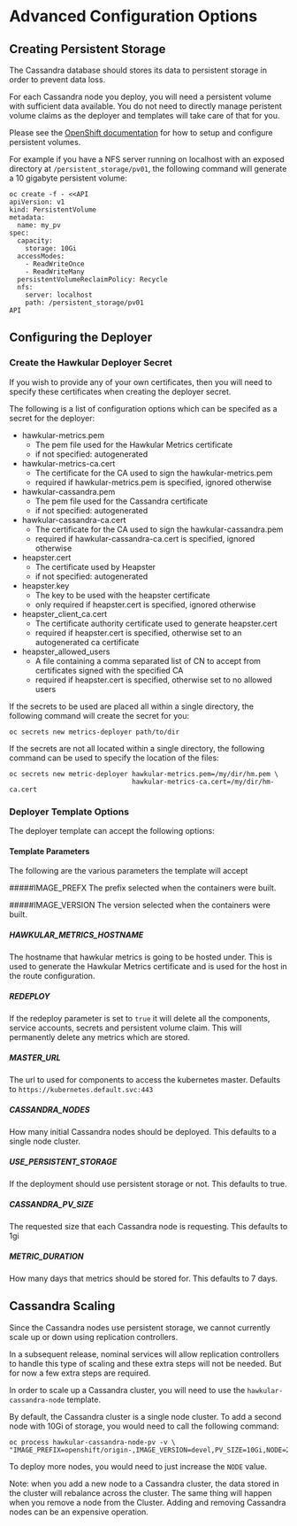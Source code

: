 # Advanced Configuration Options

## Creating Persistent Storage

The Cassandra database should stores its data to persistent storage in order to prevent data loss.

For each Cassandra node you deploy, you will need a persistent volume with sufficient data available. You do not need to directly manage peristent volume claims as the deployer and templates will take care of that for you.

Please see the [OpenShift documentation](https://docs.openshift.org/latest/architecture/additional_concepts/storage.html) for how to setup and configure persistent volumes.

For example if you have a NFS server running on localhost with an exposed directory at `/persistent_storage/pv01`, the following command will generate a 10 gigabyte persistent volume:

	oc create -f - <<API
	apiVersion: v1
	kind: PersistentVolume
	metadata:
	  name: my_pv
	spec:
	  capacity:
	    storage: 10Gi
	  accessModes:
	    - ReadWriteOnce
	    - ReadWriteMany
	  persistentVolumeReclaimPolicy: Recycle
	  nfs:
	    server: localhost
	    path: /persistent_storage/pv01
	API

## Configuring the Deployer

### Create the Hawkular Deployer Secret

If you wish to provide any of your own certificates, then you will need to specify these certificates when creating the deployer secret.

The following is a list of configuration options which can be specifed as a secret for the deployer:

* hawkular-metrics.pem
	* The pem file used for the Hawkular Metrics certificate
	* if not specified: autogenerated
* hawkular-metrics-ca.cert
	* The certificate for the CA used to sign the hawkular-metrics.pem
	* required if hawkular-metrics.pem is specified, ignored otherwise
* hawkular-cassandra.pem
	* The pem file used for the Cassandra certificate
	* if not specified: autogenerated
* hawkular-cassandra-ca.cert
	* The certificate for the CA used to sign the hawkular-cassandra.pem
	* required if hawkular-cassandra-ca.cert is specified, ignored otherwise
* heapster.cert
	* The certificate used by Heapster
	* if not specified: autogenerated
* heapster.key
	* The key to be used with the heapster certificate
	* only required if heapster.cert is specified, ignored otherwise
* heapster_client_ca.cert
	* The certificate authority certificate used to generate heapster.cert
	* required if heapster.cert is specified, otherwise set to an autogenerated ca certificate
* heapster_allowed_users
	* A file containing a comma separated list of CN to accept from certificates signed with the specified CA
	* required if heapster.cert is specified, otherwise set to no allowed users
	
If the secrets to be used are placed all within a single directory, the following command will create the secret for you:

	oc secrets new metrics-deployer path/to/dir
	
If the secrets are not all located within a single directory, the following command can be used to specify the location of the files:

	oc secrets new metric-deployer hawkular-metrics.pem=/my/dir/hm.pem \
	                               hawkular-metrics-ca.cert=/my/dir/hm-ca.cert

### Deployer Template Options

The deployer template can accept the following options:

#### Template Parameters

The following are the various parameters the template will accept

#####IMAGE_PREFX
The prefix selected when the containers were built.

#####IMAGE_VERSION
The version selected when the containers were built.

##### HAWKULAR_METRICS_HOSTNAME
The hostname that hawkular metrics is going to be hosted under. This is used to generate the Hawkular Metrics certificate and is used for the host in the route configuration.

##### REDEPLOY
If the redeploy parameter is set to `true` it will delete all the components, service accounts, secrets and persistent volume claim. This will permanently delete any metrics which are stored.

##### MASTER_URL
The url to used for components to access the kubernetes master. Defaults to `https://kubernetes.default.svc:443`

##### CASSANDRA_NODES
How many initial Cassandra nodes should be deployed. This defaults to a single node cluster.

##### USE_PERSISTENT_STORAGE
If the deployment should use persistent storage or not. This defaults to true.

##### CASSANDRA_PV_SIZE
The requested size that each Cassandra node is requesting. This defaults to 1gi

##### METRIC_DURATION
How many days that metrics should be stored for. This defaults to 7 days.


## Cassandra Scaling

Since the Cassandra nodes use persistent storage, we cannot currently scale up or down using replication controllers.

In a subsequent release, nominal services will allow replication controllers to handle this type of scaling and these extra steps will not be needed. But for now a few extra steps are required.

In order to scale up a Cassandra cluster, you will need to use the `hawkular-cassandra-node` template.

By default, the Cassandra cluster is a single node cluster. To add a second node with 10Gi of storage, you would need to call the following command:

	oc process hawkular-cassandra-node-pv -v \
	"IMAGE_PREFIX=openshift/origin-,IMAGE_VERSION=devel,PV_SIZE=10Gi,NODE=2"
	
To deploy more nodes, you would need to just increase the `NODE` value.

Note: when you add a new node to a Cassandra cluster, the data stored in the cluster will rebalance across the cluster. The same thing will happen when you remove a node from the Cluster. Adding and removing Cassandra nodes can be an expensive operation.

